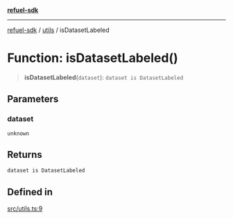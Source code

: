 [**refuel-sdk**](../../README.md)

***

[refuel-sdk](../../modules.md) / [utils](../README.md) / isDatasetLabeled

# Function: isDatasetLabeled()

> **isDatasetLabeled**(`dataset`): `dataset is DatasetLabeled`

## Parameters

### dataset

`unknown`

## Returns

`dataset is DatasetLabeled`

## Defined in

[src/utils.ts:9](https://github.com/refuel-ai/refuel-sdk/blob/16874f20b5fcb3c7bb7b9b1c20e6a2b25e10328d/src/utils.ts#L9)
